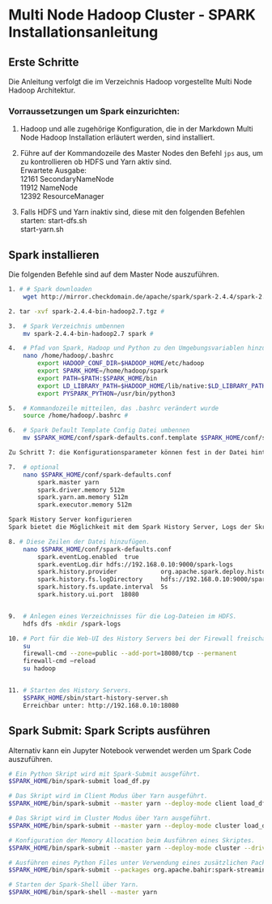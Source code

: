 # Multi Node Hadoop Cluster - SPARK Installationsanleitung

## Erste Schritte
Die Anleitung verfolgt die im Verzeichnis Hadoop vorgestellte Multi Node Hadoop Architektur. 

### Vorraussetzungen um Spark einzurichten:
1. Hadoop und alle zugehörige Konfiguration, die in der Markdown Multi Node Hadoop Installation erläutert werden, sind installiert.
2. Führe auf der Kommandozeile des Master Nodes den Befehl `jps` aus, um zu kontrollieren ob HDFS und Yarn aktiv sind. 
\
Erwartete Ausgabe: \
12161 SecondaryNameNode \
11912 NameNode \
12392 ResourceManager

1. Falls HDFS und Yarn inaktiv sind, diese mit den folgenden Befehlen starten:
start-dfs.sh \
start-yarn.sh

## Spark installieren
Die folgenden Befehle sind auf dem Master Node auszuführen.
```bash
1. # # Spark downloaden
    wget http://mirror.checkdomain.de/apache/spark/spark-2.4.4/spark-2.4.4-bin-hadoop2.7.tgz

2. tar -xvf spark-2.4.4-bin-hadoop2.7.tgz #

3.  # Spark Verzeichnis umbennen
    mv spark-2.4.4-bin-hadoop2.7 spark #

4.  # Pfad von Spark, Hadoop und Python zu den Umgebungsvariablen hinzufügen
    nano /home/hadoop/.bashrc
        export HADOOP_CONF_DIR=$HADOOP_HOME/etc/hadoop
        export SPARK_HOME=/home/hadoop/spark
        export PATH=$PATH:$SPARK_HOME/bin
        export LD_LIBRARY_PATH=$HADOOP_HOME/lib/native:$LD_LIBRARY_PATH
        export PYSPARK_PYTHON=/usr/bin/python3

5.  # Kommandozeile mitteilen, das .bashrc verändert wurde
    source /home/hadoop/.bashrc #

6.  # Spark Default Template Config Datei umbennen
    mv $SPARK_HOME/conf/spark-defaults.conf.template $SPARK_HOME/conf/spark-defaults.conf

Zu Schritt 7: die Konfigurationsparameter können fest in der Datei hinterlegt werden oder bei jedem Ausführen eines Spark-Skripts mit Spark Submit an den Befehl angehängt werden. (siehe folgender Abschnitt)

7.  # optional
    nano $SPARK_HOME/conf/spark-defaults.conf
        spark.master yarn
        spark.driver.memory 512m
        spark.yarn.am.memory 512m
        spark.executor.memory 512m

Spark History Server konfigurieren
Spark bietet die Möglichkeit mit dem Spark History Server, Logs der Skript- bzw. Jobausführungen in HDFS zu speichern und in einer Weboberfläche anzuzeigen.

8. # Diese Zeilen der Datei hinzufügen.
    nano $SPARK_HOME/conf/spark-defaults.conf
        spark.eventLog.enabled  true
        spark.eventLog.dir hdfs://192.168.0.10:9000/spark-logs
        spark.history.provider            org.apache.spark.deploy.history.FsHistoryProvider
        spark.history.fs.logDirectory     hdfs://192.168.0.10:9000/spark-logs
        spark.history.fs.update.interval  5s
        spark.history.ui.port  18080


9.  # Anlegen eines Verzeichnisses für die Log-Dateien im HDFS.
    hdfs dfs -mkdir /spark-logs

10. # Port für die Web-UI des History Servers bei der Firewall freischalten.
    su
    firewall-cmd --zone=public --add-port=18080/tcp --permanent
    firewall-cmd –reload
    su hadoop


11. # Starten des History Servers.
    $SPARK_HOME/sbin/start-history-server.sh 
    Erreichbar unter: http://192.168.0.10:18080
```

## Spark Submit: Spark Scripts ausführen
Alternativ kann ein Jupyter Notebook verwendet werden um Spark Code auszuführen.
```bash
# Ein Python Skript wird mit Spark-Submit ausgeführt.
$SPARK_HOME/bin/spark-submit load_df.py

# Das Skript wird im Client Modus über Yarn ausgeführt.
$SPARK_HOME/bin/spark-submit --master yarn --deploy-mode client load_df_example.py

# Das Skript wird im Cluster Modus über Yarn ausgeführt.
$SPARK_HOME/bin/spark-submit --master yarn --deploy-mode cluster load_df_example.py

# Konfiguration der Memory Allocation beim Ausführen eines Skriptes.
$SPARK_HOME/bin/spark-submit --master yarn --deploy-mode cluster --driver-memory 512m --executor-memory 512m load_df_example.py

# Ausführen eines Python Files unter Verwendung eines zusätzlichen Packages. (im Beispiel: Apache Bahir)
$SPARK_HOME/bin/spark-submit --packages org.apache.bahir:spark-streaming-mqtt_2.11:2.3.2 ~/spark_scripts/spark_streaming_mqtt_data_to_hdfs.py

# Starten der Spark-Shell über Yarn.
$SPARK_HOME/bin/spark-shell --master yarn
```